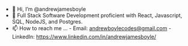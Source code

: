 - 👋 Hi, I’m @andrewjamesboyle
- 🌱 Full Stack Software Development proficient with React, Javascript, SQL, NodeJS, and Postgres.
- 📫 How to reach me ...
      - Email: andrewboylecodes@gmail.com
      - LinkedIn: https://www.linkedin.com/in/andrewjamesboyle/

<!---
andrewjamesboyle/andrewjamesboyle is a ✨ special ✨ repository because its `README.md` (this file) appears on your GitHub profile.
You can click the Preview link to take a look at your changes.
--->
